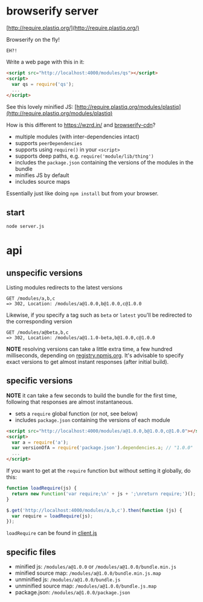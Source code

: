 # browserify server

[http://require.plastiq.org/](http://require.plastiq.org/)

Browserify on the fly!

    EH?!

Write a web page with this in it:

```html
<script src="http://localhost:4000/modules/qs"></script>
<script>
  var qs = require('qs');
  ...
</script>
```

See this lovely minified JS: [http://require.plastiq.org/modules/plastiq](http://require.plastiq.org/modules/plastiq)

How is this different to https://wzrd.in/ and [browserify-cdn](https://github.com/jfhbrook/browserify-cdn)?

* multiple modules (with inter-dependencies intact)
* supports `peerDependencies`
* supports using `require()` in your `<script>`
* supports deep paths, e.g. `require('module/lib/thing')`
* includes the `package.json` containing the versions of the modules in the bundle
* minifies JS by default
* includes source maps

Essentially just like doing `npm install` but from your browser.

## start

```sh
node server.js
```

# api

## unspecific versions

Listing modules redirects to the latest versions

    GET /modules/a,b,c
    => 302, Location: /modules/a@1.0.0,b@1.0.0,c@1.0.0

Likewise, if you specify a tag such as `beta` or `latest` you'll be redirected to the corresponding version

    GET /modules/a@beta,b,c
    => 302, Location: /modules/a@1.1.0-beta,b@1.0.0,c@1.0.0

**NOTE** resolving versions can take a little extra time, a few hundred milliseconds, depending on [registry.npmjs.org](https://registry.npmjs.org). It's advisable to specify exact versions to get almost instant responses (after initial build).

## specific versions

**NOTE** it can take a few seconds to build the bundle for the first time, following that responses are almost instantaneous.

* sets a `require` global function (or not, see below)
* includes `package.json` containing the versions of each module

```html
<script src="http://localhost:4000/modules/a@1.0.0,b@1.0.0,c@1.0.0"></script>
<script>
  var a = require('a');
  var versionOfA = require('package.json').dependencies.a; // "1.0.0"
  ...
</script>
```

If you want to get at the `require` function but without setting it globally, do this:

```js
function loadRequire(js) {
  return new Function('var require;\n' + js + ';\nreturn require;')();
}

$.get('http://localhost:4000/modules/a,b,c').then(function (js) {
  var require = loadRequire(js);
});
```

`loadRequire` can be found in [client.js](https://github.com/featurist/browserify-server/blob/master/client.js)

## specific files

* minified js: `/modules/a@1.0.0` or `/modules/a@1.0.0/bundle.min.js`
* minified source map: `/modules/a@1.0.0/bundle.min.js.map`
* unminified js: `/modules/a@1.0.0/bundle.js`
* unminified source map: `/modules/a@1.0.0/bundle.js.map`
* package.json: `/modules/a@1.0.0/package.json`
